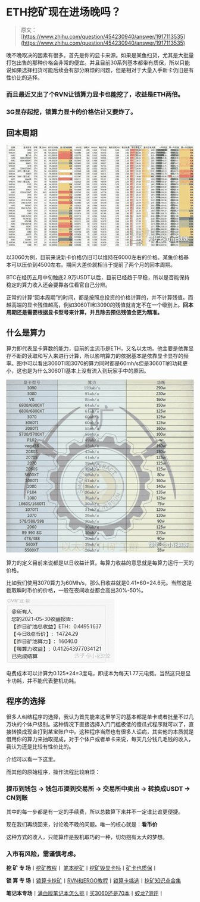 <!--yml
category: 挖矿
date: 2022-06-26 00:00:00
-->

# ETH挖矿现在进场晚吗？

> 原文：[https://www.zhihu.com/question/454230940/answer/1917113535](https://www.zhihu.com/question/454230940/answer/1917113535)

 晚不晚取决的因素有很多。首先是你的显卡来源。如果是某鱼扫货，尤其是大批量打包出售的那种价格会非常的便宜。并且目前30系列基本都带有质保，所以只能说如果选择扫货可能后续会有部分麻烦的问题，但是相对于大量入手新卡仍旧是有性价比的选择。

### 而且最近又出了个RVN让锁算力显卡也能挖了，收益是ETH两倍。

### 3G显存起挖，锁算力显卡的价格估计又要炸了。

[](https://zhuanlan.zhihu.com/p/398651881)

## 回本周期

![](img/370dabfa73dafad053141fef1b6ee083.png)

以3060为例，目前来说新卡价格仍旧可以维持在6000左右的价格。某鱼价格基本可以压价到4500左右。期间大差价就相当于提前了两个月的回本周期。

BTC在经历五月中旬触底2.9万USDT以后，目前已经趋于平稳，所以是否能保持稳定的算力收入还会要靠各位看官自己分辨。

正常的计算“回本周期”的时间，都是按照总投资的价格计算的，并不计算残值。而越高端的显卡残值越高，例如3060TI和3090的残值就肯定不在一个级别上。**回本周期还是需要根据显卡型号来计算，并且除去预估残值会更为精准。**

## 什么是算力

算力即代表显卡算数的能力，目前的主流币是ETH，又名以太坊。他主要是依靠显存不断的读取和写入来进行计算，所以影响算力的依据基本是依靠显卡显存的频率。图中可以看出3060TI和3070的算力同时都是60mh/s但是3060TI的功耗更小，这也是为什么3060TI基本上没有流入到玩家手中的原因。

![](img/0e261a4f3dd29adbed5a282e88edcb30.png)

算力的定义目前来说都是以日收益计算。每算力收益的意思就是每算力运行一天的价格。

比如我们使用3070算力为60Mh/s，那么日收益就是0.41*60=24.6元。当然这是截取瞬时币价的价格，一般在夜间收益都会高出30%-50%。

![](img/61c14bd5c33290a04c32afb97a1bf952.png)

电费成本可以计算为0.125*24=3度电，即成本为每天1.77元电费。当然这只是显卡功耗，并不能代表整机功耗。

## 程序的选择

很多人纠结程序的选择，我认为首先能来这里学习的基本都是单卡或者批量不过几万块的个体户级别。这种情况下直接选择入门门槛极低的傻瓜式程序就可以了，直接转换成现金打到某宝账户中。这种程序当然也有很多人诟病，其实他的本质就是借用你的算力来抽取提成，对于个体户或者单卡来说，每天几分钱几毛钱的收入，我认为还是比较有性价比的。

介绍可以看一下这里。

[](https://zhuanlan.zhihu.com/p/355955385)

而其他的原始程序，操作流程比较麻烦：

### 提币到钱包 → 钱包币提到交易所 → 交易所中卖出 → 转换成USDT → CN到账

其中的每一步都是有一定的手续费，所以总数算下来并不一定谁比谁更便捷。

现在我们再绕回来，讨论晚不晚的问题。唯一的核心就是：**看币价**

这种方式的收入，只能算作是投机取巧的一种，切勿抱有太大的梦想。

### 入市有风险，需谨慎考虑。

**挖 矿 专 场**丨[挖矿教程](https://zhuanlan.zhihu.com/p/355955385)丨 [笔本挖矿](https://zhuanlan.zhihu.com/p/360451565)丨[挖矿毁显卡吗](https://zhuanlan.zhihu.com/p/358944242)丨[矿卡也质保](https://zhuanlan.zhihu.com/p/386391253)丨

**锁 算 专 场**丨[锁算卡挖矿](https://zhuanlan.zhihu.com/p/398651881)丨[RVN和ERGO教程](https://zhuanlan.zhihu.com/p/402971584)丨[锁算卡挑选](https://zhuanlan.zhihu.com/p/374342633)丨[挖矿知识点合集](https://www.zhihu.com/question/461044682/answer/1994951468)

**笔记本专场**丨[满血版笔记本怎么挑](https://zhuanlan.zhihu.com/p/374748213)丨[买3060还是70本](https://www.zhihu.com/question/447817962/answer/1909204347)丨[蛟龙7测评](https://zhuanlan.zhihu.com/p/369226521)丨